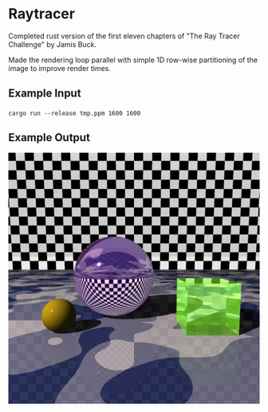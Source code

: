 # Raytracer

Completed rust version of the first eleven chapters of "The Ray Tracer Challenge" by Jamis Buck.

Made the rendering loop parallel with simple 1D row-wise partitioning of the image to improve render times.

## Example Input

`cargo run --release tmp.ppm 1600 1600`

## Example Output

![alt text](https://raw.githubusercontent.com/lydiasamuel/raytracer/main/example_output.png)
